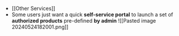 - [[Other Services]]
- Some users just want a quick **self-service portal** to launch a set of **authorized products** pre-defined **by admin**
![[Pasted image 20240524182001.png]]
